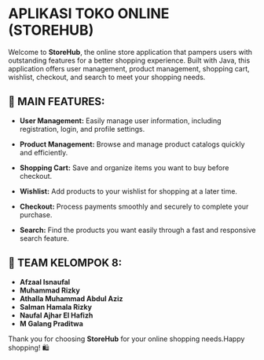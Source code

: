 # APLIKASI TOKO ONLINE (STOREHUB)

Welcome to **StoreHub**, the online store application that pampers users with outstanding features for a better shopping experience. Built with Java, this application offers user management, product management, shopping cart, wishlist, checkout, and search to meet your shopping needs.

## 🛒 MAIN FEATURES:
- **User Management:** Easily manage user information, including registration, login, and profile settings.
  
- **Product Management:** Browse and manage product catalogs quickly and efficiently.
  
- **Shopping Cart:** Save and organize items you want to buy before checkout.
  
- **Wishlist:** Add products to your wishlist for shopping at a later time.
  
- **Checkout:** Process payments smoothly and securely to complete your purchase.
  
- **Search:** Find the products you want easily through a fast and responsive search feature.

## 👥 TEAM KELOMPOK 8:
- **Afzaal Isnaufal**
- **Muhammad Rizky**
- **Athalla Muhammad Abdul Aziz**
- **Salman Hamala Rizky**
- **Naufal Ajhar El Hafizh**
- **M Galang Praditwa**

Thank you for choosing **StoreHub** for your online shopping needs.Happy shopping! 🛍️
